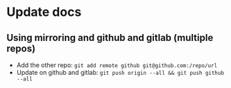 # Update docs

## Using mirroring and github and gitlab (multiple repos)
* Add the other repo: `git add remote github git@github.com:/repo/url`
* Update on github and gitlab: `git push origin --all && git push github --all`